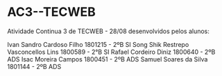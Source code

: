 # AC3--TECWEB
Atividade Continua 3 de TECWEB - 28/08
desenvolvidos pelos alunos:

Ivan Sandro Cardoso Filho 1801215 - 2ºB SI
Song Shik Restrepo Vasconcellos Lins 1800589 - 2°B SI
Rafael Cordeiro Diniz 1800640 - 2ºB ADS
Isac Moreira Campos 1800451 - 2ºB ADS
Samuel Soares da Silva 1801144 - 2ºB ADS
